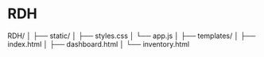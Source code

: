 # RDH

RDH/
│
├── static/
│   ├── styles.css
│   └── app.js
│
├── templates/
│   ├── index.html
│   ├── dashboard.html
│   └── inventory.html
